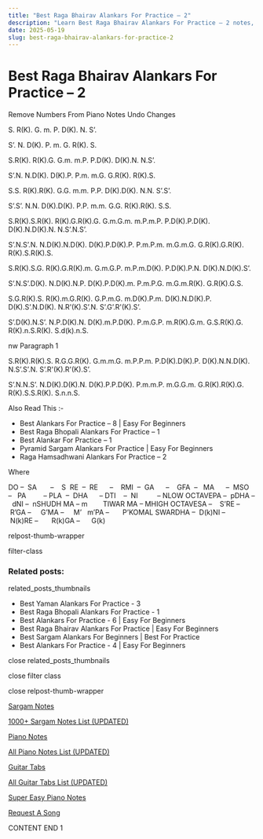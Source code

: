 ```yaml
---
title: "Best Raga Bhairav Alankars For Practice – 2"
description: "Learn Best Raga Bhairav Alankars For Practice – 2 notes, sargam, harmonium notations and flute notes. Easy step-by-step tutorial for beginners."
date: 2025-05-19
slug: best-raga-bhairav-alankars-for-practice-2
---
```


# Best Raga Bhairav Alankars For Practice – 2

Remove Numbers From Piano Notes
Undo Changes



S. R(K). G. m. P. D(K). N. S’.

S’. N. D(K). P. m. G. R(K). S.



S.R(K). R(K).G. G.m. m.P. P.D(K). D(K).N. N.S’.

S’.N. N.D(K). D(K).P. P.m. m.G. G.R(K). R(K).S.



S.S. R(K).R(K). G.G. m.m. P.P. D(K).D(K). N.N. S’.S’.

S’.S’. N.N. D(K).D(K). P.P. m.m. G.G. R(K).R(K). S.S.



S.R(K).S.R(K). R(K).G.R(K).G. G.m.G.m. m.P.m.P. P.D(K).P.D(K). D(K).N.D(K).N. N.S’.N.S’.

S’.N.S’.N. N.D(K).N.D(K). D(K).P.D(K).P. P.m.P.m. m.G.m.G. G.R(K).G.R(K). R(K).S.R(K).S.



S.R(K).S.G. R(K).G.R(K).m. G.m.G.P. m.P.m.D(K). P.D(K).P.N. D(K).N.D(K).S’.

S’.N.S’.D(K). N.D(K).N.P. D(K).P.D(K).m. P.m.P.G. m.G.m.R(K). G.R(K).G.S.



S.G.R(K).S. R(K).m.G.R(K). G.P.m.G. m.D(K).P.m. D(K).N.D(K).P. D(K).S’.N.D(K). N.R'(K).S’.N. S’.G’.R'(K).S’.

S’.D(K).N.S’. N.P.D(K).N. D(K).m.P.D(K). P.m.G.P. m.R(K).G.m. G.S.R(K).G. R(K).n.S.R(K). S.d(k).n.S.

nw Paragraph 1



S.R(K).R(K).S. R.G.G.R(K). G.m.m.G. m.P.P.m. P.D(K).D(K).P. D(K).N.N.D(K). N.S’.S’.N. S’.R'(K).R'(K).S’.

S’.N.N.S’. N.D(K).D(K).N. D(K).P.P.D(K). P.m.m.P. m.G.G.m. G.R(K).R(K).G. R(K).S.S.R(K). S.n.n.S.



Also Read This :-

* Best Alankars For Practice – 8 | Easy For Beginners
* Best Raga Bhopali Alankars For Practice – 1
* Best Alankar For Practice – 1
* Pyramid Sargam Alankars For Practice | Easy For Beginners
* Raga Hamsadhwani Alankars For Practice – 2

Where

DO –  SA       –    S  RE  –  RE      –    RMI  –  GA      –    GFA  –   MA      –  MSO  –   PA         – PLA  –  DHA      – DTI    –  NI          – NLOW OCTAVEPA –  pDHA –  dNI –  nSHUDH MA – m        TIWAR MA – MHIGH OCTAVESA –    S’RE –     R’GA –     G’MA –     M’   m’PA –       P’KOMAL SWARDHA –  D(k)NI –       N(k)RE –       R(k)GA –      G(k)

relpost-thumb-wrapper

filter-class

### Related posts:

related_posts_thumbnails

* Best Yaman Alankars For Practice - 3
* Best Raga Bhopali Alankars For Practice - 1
* Best Alankars For Practice - 6 | Easy For Beginners
* Best Raga Bhairav Alankars For Practice | Easy For Beginners
* Best Sargam Alankars For Beginners | Best For Practice
* Best Alankars For Practice - 4 | Easy For Beginners

close related_posts_thumbnails

close filter class

close relpost-thumb-wrapper

[Sargam Notes](https://www.notationsworld.com/sargam-notes.html)

[1000+ Sargam Notes List (UPDATED)](https://www.notationsworld.com/all-songs-list-sargam-notes.html)

[Piano Notes](https://www.notationsworld.com/piano-notes.html)

[All Piano Notes List (UPDATED)](https://www.notationsworld.com/all-songs-list-piano-notes.html)

[Guitar Tabs](https://www.notationsworld.com/guitar-tabs.html)

[All Guitar Tabs List (UPDATED)](https://www.notationsworld.com/all-songs-list-guitar-tabs.html)

[Super Easy Piano Notes](https://studywall.in/)

[Request A Song](https://www.notationsworld.com/request-a-song.html)

CONTENT END 1

